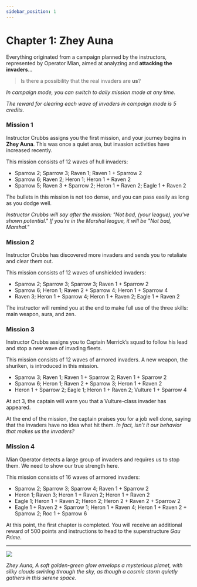 ```yaml
---
sidebar_position: 1
---
```


# Chapter 1: Zhey Auna

Everything originated from a campaign planned by the instructors, represented by Operator Mian, aimed at analyzing and **attacking the invaders**...

> Is there a possibility that the real invaders are **us**?

*In campaign mode, you can switch to daily mission mode at any time.*

*The reward for clearing each wave of invaders in campaign mode is 5 credits.*

### Mission 1

Instructor Crubbs assigns you the first mission, and your journey begins in **Zhey Auna**. This was once a quiet area, but invasion activities have increased recently.

This mission consists of 12 waves of hull invaders:

- Sparrow 2; Sparrow 3; Raven 1; Raven 1 + Sparrow 2
- Sparrow 6; Raven 2; Heron 1; Heron 1 + Raven 2
- Sparrow 5; Raven 3 + Sparrow 2; Heron 1 + Raven 2; Eagle 1 + Raven 2

The bullets in this mission is not too dense, and you can pass easily as long as you dodge well.

*Instructor Crubbs will say after the mission: "Not bad, (your league), you've shown potential." If you're in the Marshal league, it will be "Not bad, Marshal."*

### Mission 2

Instructor Crubbs has discovered more invaders and sends you to retaliate and clear them out.

This mission consists of 12 waves of unshielded invaders:

- Sparrow 2; Sparrow 3; Sparrow 3; Raven 1 + Sparrow 2
- Sparrow 6; Heron 1; Raven 2 + Sparrow 4; Heron 1 + Sparrow 4
- Raven 3; Heron 1 + Sparrow 4; Heron 1 + Raven 2; Eagle 1 + Raven 2

The instructor will remind you at the end to make full use of the three skills: main weapon, aura, and zen.

### Mission 3

Instructor Crubbs assigns you to Captain Merrick’s squad to follow his lead and stop a new wave of invading fleets.

This mission consists of 12 waves of armored invaders. A new weapon, the shuriken, is introduced in this mission.

- Sparrow 3; Raven 1; Raven 1 + Sparrow 2; Raven 1 + Sparrow 2
- Sparrow 6; Heron 1; Raven 2 + Sparrow 3; Heron 1 + Raven 2
- Heron 1 + Sparrow 2; Eagle 1; Heron 1 + Raven 2; Vulture 1 + Sparrow 4

At act 3, the captain will warn you that a Vulture-class invader has appeared.

At the end of the mission, the captain praises you for a job well done, saying that the invaders have no idea what hit them. *In fact, isn’t it our behavior that makes us the invaders?*

### Mission 4

Mian Operator detects a large group of invaders and requires us to stop them. We need to show our true strength here.

This mission consists of 16 waves of armored invaders:

- Sparrow 2; Sparrow 3; Sparrow 4; Raven 1 + Sparrow 2
- Heron 1; Raven 3; Heron 1 + Raven 2; Heron 1 + Raven 2
- Eagle 1; Heron 1 + Raven 2; Heron 2; Heron 2 + Raven 2 + Sparrow 2
- Eagle 1 + Raven 2 + Sparrow 1; Heron 1 + Raven 4; Heron 1 + Raven 2 + Sparrow 2; Roc 1 + Sparrow 6

At this point, the first chapter is completed. You will receive an additional reward of 500 points and instructions to head to the superstructure *Gau Prime*.

---

<img src="/Campaign/za.png" style={{zoom:0.5}}/>

*Zhey Auna, A soft golden-green glow envelops a mysterious planet, with silky clouds swirling through the sky, as though a cosmic storm quietly gathers in this serene space.*